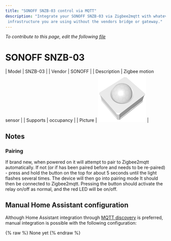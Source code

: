 ```yaml
---
title: "SONOFF SNZB-03 control via MQTT"
description: "Integrate your SONOFF SNZB-03 via Zigbee2mqtt with whatever smart home
 infrastructure you are using without the vendors bridge or gateway."
---
```


*To contribute to this page, edit the following
[file](https://github.com/Koenkk/zigbee2mqtt.io/blob/master/docs/devices/SNZB-03.md)*

# SONOFF SNZB-03

| Model | SNZB-03  |
| Vendor  | SONOFF  |
| Description | Zigbee motion sensor |
| Supports | occupancy |
| Picture | ![SONOFF SNZB-03](../images/devices/SNZB-03.jpg) |

## Notes


### Pairing
If brand new, when powered on it will attempt to pair to Zigbee2mqtt automatically. If not (or if has been paired before and needs to be re-paired) - press and hold the  button on the top for about 5 seconds until the light flashes several times. The device will then go into pairing mode  It should then be connected to Zigbee2mqtt. Pressing the button should activate the relay on/off as normal, and the red LED will be on/off.


## Manual Home Assistant configuration
Although Home Assistant integration through [MQTT discovery](../integration/home_assistant) is preferred,
manual integration is possible with the following configuration:


{% raw %}
None yet
{% endraw %}

